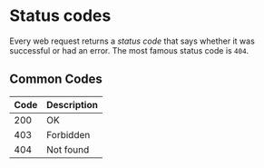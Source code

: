 

# Status codes

Every web request returns a *status code* that says whether it was successful or had an error. The most famous status code is `404`.



## Common Codes



|Code                |Description                                                  |
|----------------|-------------------------------|
|200|OK           |
|403          |Forbidden               
|404          |Not found
